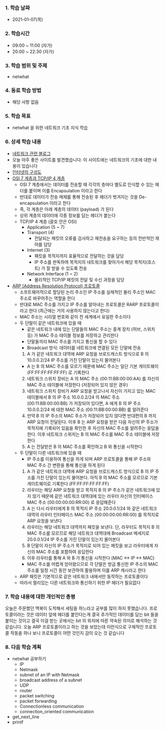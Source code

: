 ### 1. 학습 날짜

- 2021-01-07(목)

### 2. 학습시간

- 09:00 ~ 11:00 (자가)
- 20:00 ~ 22:30 (자가)

### 3. 학습 범위 및 주제

- netwhat

### 4. 동료 학습 방법

- 해당 사항 없음

### 5. 학습 목표

- netwhat 을 위한 네트워크 기초 지식 학습

### 6. 상세 학습 내용

- [네트워크 관련 블로그](https://www.stevenjlee.net)
- 오늘 아주 좋은 사이트를 발견했습니다. 이 사이트에는 네트워크의 기초에 대한 내용이 있습니다
- [인터넷의 구성도](https://www.stevenjlee.net/2020/01/09/aboutinternet/)
- [OSI 7 계층과 TCP/IP 4 계층](https://www.stevenjlee.net/2020/02/09/이해하기-osi-7계층-그리고-tcp-ip-4계층/)
  - OSI 7 계층에서는 데이터를 전송할 때 각각의 층마다 별도로 인식할 수 있는 헤더를 붙이며 이를 Encapsulation 이라고 한다
  - 반대로 데이터가 전송 매체를 통해 전송된 후 헤더가 벗겨지는 것을 De-encapsulation 이라고 한다
  - 즉, 각 계층은 아래 계층의 데이터 (payload) 가 된다
  - 상위 계층의 데이터에 각종 정보를 담는 헤더가 붙는다
  - TCP/IP 4 계층 (괄호 안은 OSI)
    - Application (5 ~ 7)
	- Transport (4)
	  - 전달되는 패킷의 오류를 검사하고 재전송을 요구하는 등의 전반적인 제어를 담당
	- Internet (3)
	  - 패킷을 목적지까지 효율적으로 전달하는 것을 담당
	  - IP 주소를 판독하여 목적지의 네트워크를 찾아가서 해당 목적지(호스트) 가 잘 받을 수 있도록 전송
	- Network Interface (1 ~ 2)
	  - 물리적인 TCP/IP 패킷의 전달 및 수신 과정을 담당
- [ARP (Address Resolution Protocol) 프로토콜](https://www.stevenjlee.net/2020/06/07/이해하기-arp-address-resolution-protocol-프로토콜/)
  - 소프트웨어적으로 할당된 논리 주소인 IP 주소를 실제적인 물리 주소인 MAC 주소로 바꾸어주는 역할을 한다
  - 반대로 MAC 주소를 가지고 IP 주소를 알아내는 프로토콜은 RARP 프로토콜이라고 한다 (최근에는 거의 사용하지 않는다고 한다)
  - MAC 주소는 시리얼 번호와 같이 전 세계에서 유일한 주소이다
  - 두 단말이 같은 네트워크에 있을 때
    - 같은 네트워크 내에 있는 단말들의 MAC 주소는 중계 장치 (허브, 스위치 등) 가 MAC 주소 테이블 정보를 저장하고 관리한다
	- 단말들끼리 MAC 주소를 가지고 통신을 할 수 있다
	- Broadcast 방식: 데이터를 네트워크에 연결된 모든 단말에 전송
	1. A 가 같은 네트워크 대역에 ARP 요청을 브로드캐스트 방식으로 B 의 10.0.0.2/24 IP 주소를 가진 단말이 있는지 물어본다
	  - A 는 B 의 MAC 주소를 모르기 때문에 MAC 주소는 일단 기본 게이트웨이 (FF:FF:FF:FF:FF:FF) 로 기록한다
	2. 네트워크 스위치 장비는 A 의 MAC 주소 (00:11:BB:00:00:AA) 를 자신의 MAC 주소 테이블에 저장한다 (저장되어 있지 않은 경우)
	3. 네트워크 스위치 장비가 ARP 요청을 받고나서 자신이 가지고 있는 MAC 테이블에서 B 의 IP 주소 10.0.0.2/24 의 MAC 주소 (00:11:BB:00:00:BB) 가 저장되어 있다면, A 에게 B 의 IP 주소 10.0.0.2/24 에 대한 MAC 주소 (00:11:BB:00:00:BB) 를 알려준다
	4. 만약 B 의 IP 주소의 MAC 주소가 저장되어 있지 않다면 반대편의 B 까지 ARP 요청이 전달된다. 이후 B 는 ARP 요청을 받은 다음 자신의 IP 주소가 목적지에 기록되어 있음을 확인한 후 자신의 MAC 주소를 알려주는 응답을 한다. 이후 네트워크 스위치는 B 의 MAC 주소를 MAC 주소 테이블에 저장한다
	5. A 는 전달받은 B 의 MAC 주소를 확인하고 B 와 통신을 시작한다
  - 두 단말이 다른 네트워크에 있을 때
    - IP 주소를 이용하여 통신을 하게 되며 ARP 프로토콜을 통해 IP 주소와 MAC 주소 간 변환을 통해 통신을 하게 된다
	1. A 가 같은 네트워크 대역에 ARP 요청을 브로드캐스트 방식으로 B 의 IP 주소를 가진 단말이 있는지 물어본다. 아직 B 의 MAC 주소를 모르므로 기본 게이트웨이로 기록한다 (FF:FF:FF:FF:FF:FF)
	2. 라우터는 해당 ARP 요청을 받고 목적지 B 의 IP 주소가 같은 네트워크에 있지 않기 때문에 같은 네트워크 대역대에 있는 라우터 자신의 인터페이스 MAC 주소 (00:00:00:00:RR:00) 로 응답해준다
	3. A 는 다시 라우터에게 B 의 목적지 IP 주소 20.0.0.1/24 와 같은 네트워크 대역의 라우터 인터페이스 MAC 주소 (00:00:00:00:RR:00) 를 목적지로 ARP 요청을 보낸다
	4. 라우터는 해당 네트워크 대역까지 패킷을 보낸다. 단, 라우터도 목적지 B 의 MAC 주소를 모르므로 해당 네트워크 대역대에 Broadcast 메세지로 20.0.0.1/24 IP 주소를 가진 단말이 있는지 물어본다
	5. B 단말이 자신의 IP 주소가 목적지로 되어 있는 패킷을 보고 라우터에게 자신의 MAC 주소를 포함하여 응답한다
	6. 이후 라우터를 통해 A 와 B 가 통신을 시작한다 (MAC <-> IP <-> MAC)
	- MAC 주소를 어렵게 얻어왔으므로 각 단말은 방금 통신한 IP 주소의 MAC 주소를 일정 시간 동안 보관하여 활용하며 이를 ARP 캐시라고 한다
  - ARP 패킷은 기본적으로 같은 네트워크 내에서만 동작하는 프로토콜이다
  - 따라서 멀리있는 다른 네트워크와 통신하기 위한 IP 헤더가 필요없다

### 7. 학습 내용에 대한 개인적인 총평

오늘은 주문했던 맥북이 도착해서 세팅을 하느라고 공부를 많이 하지 못했습니다. 프로토콜이라는 것은 데이터 앞에 헤더를 붙인다는게 결국 추가적인 데이터를 담는 bit 들을 붙이는 것이고 결국 이걸 받는 곳에서는 bit 의 위치에 따른 약속된 의미로 해석하는 것 같습니다. 오늘 ARP 프로토콜이라고 하는 것을 보았는데 이런식으로 구체적인 프로토콜 작동을 하나 보니 프로토콜이 어떤 것인지 감이 오는 것 같습니다

### 8. 다음 학습 계획

- netwhat 공부하기
  - IP
  - Netmask
  - subnet of an IP with Netmask
  - broadcast address of a subnet
  - UDP
  - router
  - packet switching
  - packet forwarding
  - Connectionless communication
  - connection\_oriented communication
- get\_next\_line
- printf
